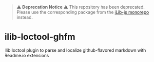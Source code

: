 
> :warning: **Deprecation Notice** :warning:
> This repository has been deprecated. Please use the corresponding package from the [iLib-js monorepo](https://github.com/iLib-js/ilib-mono) instead.

# ilib-loctool-ghfm
Ilib loctool plugin to parse and localize github-flavored markdown with Readme.io extensions
